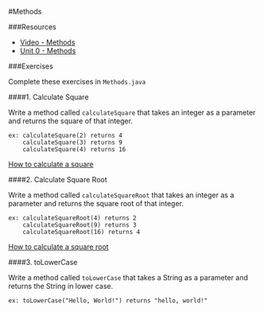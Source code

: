 #Methods

###Resources

* [Video - Methods](https://www.udemy.com/java-tutorial/#/lecture/138666)
* [Unit 0 - Methods](https://github.com/accesscode-2-1/unit-0/blob/master/lessons/week-1/2015-03-12_methods.md)

###Exercises

Complete these exercises in `Methods.java`

####1. Calculate Square

Write a method called `calculateSquare` that takes an integer as a parameter and returns the square of that integer.

```
ex: calculateSquare(2) returns 4
    calculateSquare(3) returns 9
    calculateSquare(4) returns 16
```

[How to calculate a square](http://www.mathsisfun.com/square-root.html)

####2. Calculate Square Root

Write a method called `calculateSquareRoot` that takes an integer as a parameter and returns the square root of that integer.

```
ex: calculateSquareRoot(4) returns 2
    calculateSquareRoot(9) returns 3
    calculateSquareRoot(16) returns 4
```

[How to calculate a square root](http://www.mathsisfun.com/square-root.html)

####3. toLowerCase

Write a method called `toLowerCase` that takes a String as a parameter and returns the String in lower case.

```
ex: toLowerCase("Hello, World!") returns "hello, world!"
```